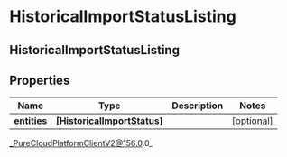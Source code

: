 # HistoricalImportStatusListing

## HistoricalImportStatusListing

## Properties

|Name | Type | Description | Notes|
|------------ | ------------- | ------------- | -------------|
| **entities** | [**[HistoricalImportStatus]**](HistoricalImportStatus) |  | [optional] |



_PureCloudPlatformClientV2@156.0.0_
